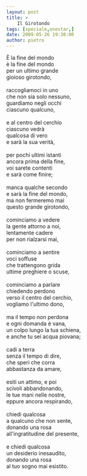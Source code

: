 ```yaml
---
layout: post
title: >
    Il Girotondo
tags: [speciale,onestar,]
date: 2009-05-26 19:38:00
author: pietro
---
```

È la fine del mondo<br/>è la fine del mondo<br/>per un ultimo grande<br/>gioioso girotondo,<br/><br/>raccogliamoci in uno<br/>che non sia solo nessuno,<br/>guardiamo negli occhi<br/>ciascuno qualcuno,<br/><br/>e al centro del cerchio<br/>ciascuno vedrà<br/>qualcosa di vero<br/>e sarà la sua verità,<br/><br/>per pochi ultimi istanti<br/>ancora prima della fine,<br/>voi sarete contenti<br/>e sarà come finire;<br/><br/>manca qualche secondo<br/>e sarà la fine del mondo,<br/>ma non fermeremo mai<br/>questo grande girotondo,<br/><br/>cominciamo a vedere<br/>la gente attorno a noi,<br/>lentamente cadere<br/>per non rialzarsi mai,<br/><br/>cominciamo a sentire<br/>voci soffuse<br/>che trattengono grida<br/>ultime preghiere o scuse,<br/><br/>cominciamo a parlare<br/>chiedendo perdono<br/>verso il centro del cerchio,<br/>vogliamo l'ultimo dono,<br/><br/>ma il tempo non perdona<br/>e ogni domanda è vana,<br/>un colpo lungo la tua schiena,<br/>e anche tu sei acqua piovana;<br/><br/>cadi a terra<br/>senza il tempo di dire,<br/>che speri che corra<br/>abbastanza da amare,<br/><br/>esiti un attimo, e poi<br/>scivoli abbandonando,<br/>le tue mani nelle nostre,<br/>eppure ancora respirando,<br/><br/>chiedi qualcosa<br/>a qualcuno che non sente,<br/>donando una rosa<br/>all'ingratitudine del presente,<br/><br/>e chiedi qualcosa<br/>un desiderio inesaudito,<br/>donando una rosa<br/>al tuo sogno mai esistito.
